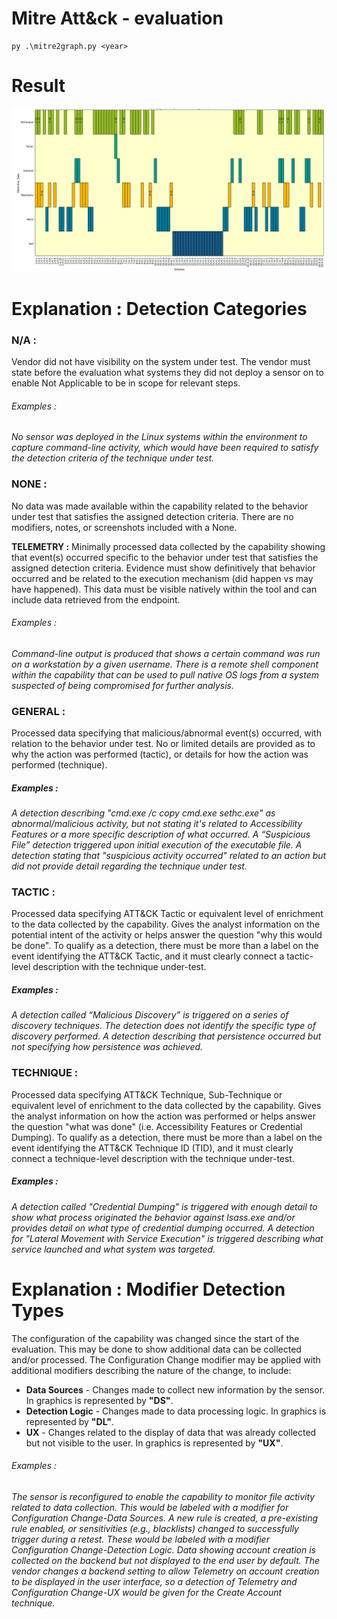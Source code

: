 
# Mitre Att&ck - evaluation

    py .\mitre2graph.py <year>

# Result
![example of a chart obtained with the script](https://github.com/ZA512/mitre_evaluation/blob/main/img/screenshot.png)

# Explanation : Detection Categories
### **N/A :** 
Vendor did not have visibility on the system under test. The vendor must state before the evaluation what systems they did not deploy a sensor on to enable Not Applicable to be in scope for relevant steps.

###### Examples : 
*No sensor was deployed in the Linux systems within the environment to capture command-line activity, which would have been required to satisfy the detection criteria of the technique under test.*

### **NONE :** 
No data was made available within the capability related to the behavior under test that satisfies the assigned detection criteria. There are no modifiers, notes, or screenshots included with a None.

**TELEMETRY :** Minimally processed data collected by the capability showing that event(s) occurred specific to the behavior under test that satisfies the assigned detection criteria. Evidence must show definitively that behavior occurred and be related to the execution mechanism (did happen vs may have happened). This data must be visible natively within the tool and can include data retrieved from the endpoint.

###### Examples : 
*Command-line output is produced that shows a certain command was run on a workstation by a given username. There is a remote shell component within the capability that can be used to pull native OS logs from a system suspected of being compromised for further analysis.*

### **GENERAL :** 
Processed data specifying that malicious/abnormal event(s) occurred, with relation to the behavior under test. No or limited details are provided as to why the action was performed (tactic), or details for how the action was performed (technique).

##### Examples : 
*A detection describing "cmd.exe /c copy cmd.exe sethc.exe" as abnormal/malicious activity, but not stating it's related to Accessibility Features or a more specific description of what occurred.
A “Suspicious File” detection triggered upon initial execution of the executable file.
A detection stating that "suspicious activity occurred" related to an action but did not provide detail regarding the technique under test.*

### **TACTIC :** 
Processed data specifying ATT&CK Tactic or equivalent level of enrichment to the data collected by the capability. Gives the analyst information on the potential intent of the activity or helps answer the question "why this would be done". To qualify as a detection, there must be more than a label on the event identifying the ATT&CK Tactic, and it must clearly connect a tactic-level description with the technique under-test.

##### Examples :
*A detection called “Malicious Discovery” is triggered on a series of discovery techniques. The detection does not identify the specific type of discovery performed.
A detection describing that persistence occurred but not specifying how persistence was achieved.*

### **TECHNIQUE :** 
Processed data specifying ATT&CK Technique, Sub-Technique or equivalent level of enrichment to the data collected by the capability. Gives the analyst information on how the action was performed or helps answer the question "what was done" (i.e. Accessibility Features or Credential Dumping). To qualify as a detection, there must be more than a label on the event identifying the ATT&CK Technique ID (TID), and it must clearly connect a technique-level description with the technique under-test.

##### Examples :
*A detection called "Credential Dumping" is triggered with enough detail to show what process originated the behavior against lsass.exe and/or provides detail on what type of credential dumping occurred.
A detection for "Lateral Movement with Service Execution" is triggered describing what service launched and what system was targeted.*

# Explanation : Modifier Detection Types
The configuration of the capability was changed since the start of the evaluation. This may be done to show additional data can be collected and/or processed. The Configuration Change modifier may be applied with additional modifiers describing the nature of the change, to include:

-   **Data Sources**  - Changes made to collect new information by the sensor. In graphics is represented by **"DS"**.
-   **Detection Logic**  - Changes made to data processing logic. In graphics is represented by **"DL"**.
-   **UX**  - Changes related to the display of data that was already collected but not visible to the user. In graphics is represented by **"UX"**.

###### Examples : 
*The sensor is reconfigured to enable the capability to monitor file activity related to data collection. This would be labeled with a modifier for Configuration Change-Data Sources.
A new rule is created, a pre-existing rule enabled, or sensitivities (e.g., blacklists) changed to successfully trigger during a retest. These would be labeled with a modifier Configuration Change-Detection Logic.
Data showing account creation is collected on the backend but not displayed to the end user by default. The vendor changes a backend setting to allow Telemetry on account creation to be displayed in the user interface, so a detection of Telemetry and Configuration Change-UX would be given for the Create Account technique.*
